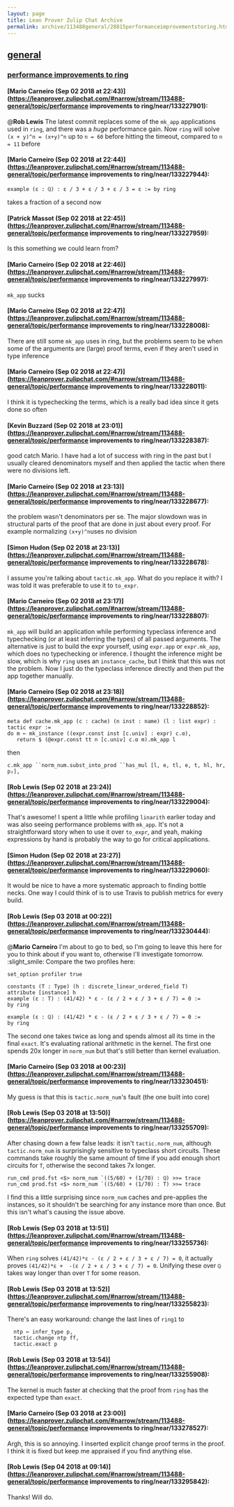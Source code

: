 ```yaml
---
layout: page
title: Lean Prover Zulip Chat Archive 
permalink: archive/113488general/28815performanceimprovementstoring.html
---
```


## [general](index.html)
### [performance improvements to ring](28815performanceimprovementstoring.html)

#### [Mario Carneiro (Sep 02 2018 at 22:43)](https://leanprover.zulipchat.com/#narrow/stream/113488-general/topic/performance improvements to ring/near/133227901):
@**Rob Lewis** The latest commit replaces some of the `mk_app` applications used in `ring`, and there was a *huge* performance gain. Now `ring` will solve `(x + y)^n = (x+y)^n` up to `n = 60` before hitting the timeout, compared to `n = 11` before

#### [Mario Carneiro (Sep 02 2018 at 22:44)](https://leanprover.zulipchat.com/#narrow/stream/113488-general/topic/performance improvements to ring/near/133227944):
```
example (ε : ℚ) : ε / 3 + ε / 3 + ε / 3 = ε := by ring
```
takes a fraction of a second now

#### [Patrick Massot (Sep 02 2018 at 22:45)](https://leanprover.zulipchat.com/#narrow/stream/113488-general/topic/performance improvements to ring/near/133227959):
Is this something we could learn from?

#### [Mario Carneiro (Sep 02 2018 at 22:46)](https://leanprover.zulipchat.com/#narrow/stream/113488-general/topic/performance improvements to ring/near/133227997):
`mk_app` sucks

#### [Mario Carneiro (Sep 02 2018 at 22:47)](https://leanprover.zulipchat.com/#narrow/stream/113488-general/topic/performance improvements to ring/near/133228008):
There are still some `mk_app` uses in ring, but the problems seem to be when some of the arguments are (large) proof terms, even if they aren't used in type inference

#### [Mario Carneiro (Sep 02 2018 at 22:47)](https://leanprover.zulipchat.com/#narrow/stream/113488-general/topic/performance improvements to ring/near/133228011):
I think it is typechecking the terms, which is a really bad idea since it gets done so often

#### [Kevin Buzzard (Sep 02 2018 at 23:01)](https://leanprover.zulipchat.com/#narrow/stream/113488-general/topic/performance improvements to ring/near/133228387):
good catch Mario. I have had a lot of success with ring in the past but I usually cleared denominators myself and then applied the tactic when there were no divisions left.

#### [Mario Carneiro (Sep 02 2018 at 23:13)](https://leanprover.zulipchat.com/#narrow/stream/113488-general/topic/performance improvements to ring/near/133228677):
the problem wasn't denominators per se. The major slowdown was in structural parts of the proof that are done in just about every proof. For example normalizing `(x+y)^n`uses no division

#### [Simon Hudon (Sep 02 2018 at 23:13)](https://leanprover.zulipchat.com/#narrow/stream/113488-general/topic/performance improvements to ring/near/133228678):
I assume you're talking about `tactic.mk_app`. What do you replace it with? I was told it was preferable to use it to `to_expr`.

#### [Mario Carneiro (Sep 02 2018 at 23:17)](https://leanprover.zulipchat.com/#narrow/stream/113488-general/topic/performance improvements to ring/near/133228807):
`mk_app` will build an application while performing typeclass inference and typechecking (or at least inferring the types) of all passed arguments. The alternative is just to build the expr yourself, using `expr.app` or `expr.mk_app`, which does no typechecking or inference. I thought the inference might be slow, which is why `ring` uses an `instance_cache`, but I think that this was not the problem. Now I just do the typeclass inference directly and then put the app together manually.

#### [Mario Carneiro (Sep 02 2018 at 23:18)](https://leanprover.zulipchat.com/#narrow/stream/113488-general/topic/performance improvements to ring/near/133228852):
```
meta def cache.mk_app (c : cache) (n inst : name) (l : list expr) : tactic expr :=
do m ← mk_instance ((expr.const inst [c.univ] : expr) c.α),
   return $ (@expr.const tt n [c.univ] c.α m).mk_app l
```
then
```
c.mk_app ``norm_num.subst_into_prod ``has_mul [l, e, tl, e, t, hl, hr, p₂],
```

#### [Rob Lewis (Sep 02 2018 at 23:24)](https://leanprover.zulipchat.com/#narrow/stream/113488-general/topic/performance improvements to ring/near/133229004):
That's awesome! I spent a little while profiling `linarith` earlier today and was also seeing performance problems with `mk_app`. It's not a straightforward story when to use it over `to_expr`, and yeah, making expressions by hand is probably the way to go for critical applications.

#### [Simon Hudon (Sep 02 2018 at 23:27)](https://leanprover.zulipchat.com/#narrow/stream/113488-general/topic/performance improvements to ring/near/133229060):
It would be nice to have a more systematic approach to finding bottle necks. One way I could think of is to use Travis to publish metrics for every build.

#### [Rob Lewis (Sep 03 2018 at 00:22)](https://leanprover.zulipchat.com/#narrow/stream/113488-general/topic/performance improvements to ring/near/133230444):
@**Mario Carneiro** I'm about to go to bed, so I'm going to leave this here for you to think about if you want to, otherwise I'll investigate tomorrow. :slight_smile: Compare the two profiles here:
```lean
set_option profiler true

constants (T : Type) (h : discrete_linear_ordered_field T)
attribute [instance] h
example (ε : T) : (41/42) * ε - (ε / 2 + ε / 3 + ε / 7) = 0 :=
by ring

example (ε : ℚ) : (41/42) * ε - (ε / 2 + ε / 3 + ε / 7) = 0 :=
by ring
```
The second one takes twice as long and spends almost all its time in the final `exact`. It's evaluating rational arithmetic in the kernel. The first one spends 20x longer in `norm_num` but that's still better than kernel evaluation.

#### [Mario Carneiro (Sep 03 2018 at 00:23)](https://leanprover.zulipchat.com/#narrow/stream/113488-general/topic/performance improvements to ring/near/133230451):
My guess is that this is `tactic.norm_num`'s fault (the one built into core)

#### [Rob Lewis (Sep 03 2018 at 13:50)](https://leanprover.zulipchat.com/#narrow/stream/113488-general/topic/performance improvements to ring/near/133255709):
After chasing down a few false leads: it isn't `tactic.norm_num`, although `tactic.norm_num` is surprisingly sensitive to typeclass short circuits. These commands take roughly the same amount of time if you add enough short circuits for `T`, otherwise the second takes 7x longer.
```lean
run_cmd prod.fst <$> norm_num `((5/60) + (1/70) : ℚ) >>= trace
run_cmd prod.fst <$> norm_num `((5/60) + (1/70) : T) >>= trace
```
I find this a little surprising since `norm_num` caches and pre-applies the instances, so it shouldn't be searching for any instance more than once. But this isn't what's causing the issue above.

#### [Rob Lewis (Sep 03 2018 at 13:51)](https://leanprover.zulipchat.com/#narrow/stream/113488-general/topic/performance improvements to ring/near/133255736):
When `ring` solves `(41/42)*ε - (ε / 2 + ε / 3 + ε / 7) = 0`, it actually proves `(41/42)*ε +  -(ε / 2 + ε / 3 + ε / 7) = 0`. Unifying these over `ℚ` takes way longer than over `T` for some reason.

#### [Rob Lewis (Sep 03 2018 at 13:52)](https://leanprover.zulipchat.com/#narrow/stream/113488-general/topic/performance improvements to ring/near/133255823):
There's an easy workaround: change the last lines of `ring1` to 
```lean
  ntp ← infer_type p,
  tactic.change ntp ff,
  tactic.exact p
```

#### [Rob Lewis (Sep 03 2018 at 13:54)](https://leanprover.zulipchat.com/#narrow/stream/113488-general/topic/performance improvements to ring/near/133255908):
The kernel is much faster at checking that the proof from `ring` has the expected type than `exact`.

#### [Mario Carneiro (Sep 03 2018 at 23:00)](https://leanprover.zulipchat.com/#narrow/stream/113488-general/topic/performance improvements to ring/near/133278527):
Argh, this is so annoying. I inserted explicit change proof terms in the proof. I think it is fixed but keep me appraised if you find anything else.

#### [Rob Lewis (Sep 04 2018 at 09:14)](https://leanprover.zulipchat.com/#narrow/stream/113488-general/topic/performance improvements to ring/near/133295842):
Thanks! Will do.

